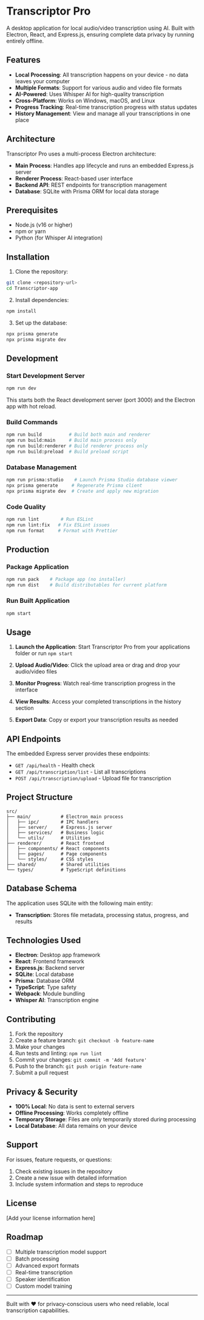 # Transcriptor Pro

A desktop application for local audio/video transcription using AI. Built with Electron, React, and Express.js, ensuring complete data privacy by running entirely offline.

## Features

- **Local Processing**: All transcription happens on your device - no data leaves your computer
- **Multiple Formats**: Support for various audio and video file formats
- **AI-Powered**: Uses Whisper AI for high-quality transcription
- **Cross-Platform**: Works on Windows, macOS, and Linux
- **Progress Tracking**: Real-time transcription progress with status updates
- **History Management**: View and manage all your transcriptions in one place

## Architecture

Transcriptor Pro uses a multi-process Electron architecture:

- **Main Process**: Handles app lifecycle and runs an embedded Express.js server
- **Renderer Process**: React-based user interface
- **Backend API**: REST endpoints for transcription management
- **Database**: SQLite with Prisma ORM for local data storage

## Prerequisites

- Node.js (v16 or higher)
- npm or yarn
- Python (for Whisper AI integration)

## Installation

1. Clone the repository:
```bash
git clone <repository-url>
cd Transcriptor-app
```

2. Install dependencies:
```bash
npm install
```

3. Set up the database:
```bash
npx prisma generate
npx prisma migrate dev
```

## Development

### Start Development Server
```bash
npm run dev
```
This starts both the React development server (port 3000) and the Electron app with hot reload.

### Build Commands
```bash
npm run build          # Build both main and renderer
npm run build:main     # Build main process only
npm run build:renderer # Build renderer process only
npm run build:preload  # Build preload script
```

### Database Management
```bash
npm run prisma:studio    # Launch Prisma Studio database viewer
npx prisma generate     # Regenerate Prisma client
npx prisma migrate dev  # Create and apply new migration
```

### Code Quality
```bash
npm run lint        # Run ESLint
npm run lint:fix   # Fix ESLint issues
npm run format     # Format with Prettier
```

## Production

### Package Application
```bash
npm run pack    # Package app (no installer)
npm run dist    # Build distributables for current platform
```

### Run Built Application
```bash
npm start
```

## Usage

1. **Launch the Application**: Start Transcriptor Pro from your applications folder or run `npm start`

2. **Upload Audio/Video**: Click the upload area or drag and drop your audio/video files

3. **Monitor Progress**: Watch real-time transcription progress in the interface

4. **View Results**: Access your completed transcriptions in the history section

5. **Export Data**: Copy or export your transcription results as needed

## API Endpoints

The embedded Express server provides these endpoints:

- `GET /api/health` - Health check
- `GET /api/transcription/list` - List all transcriptions
- `POST /api/transcription/upload` - Upload file for transcription

## Project Structure

```
src/
├── main/           # Electron main process
│   ├── ipc/        # IPC handlers
│   ├── server/     # Express.js server
│   ├── services/   # Business logic
│   └── utils/      # Utilities
├── renderer/       # React frontend
│   ├── components/ # React components
│   ├── pages/      # Page components
│   └── styles/     # CSS styles
├── shared/         # Shared utilities
└── types/          # TypeScript definitions
```

## Database Schema

The application uses SQLite with the following main entity:

- **Transcription**: Stores file metadata, processing status, progress, and results

## Technologies Used

- **Electron**: Desktop app framework
- **React**: Frontend framework
- **Express.js**: Backend server
- **SQLite**: Local database
- **Prisma**: Database ORM
- **TypeScript**: Type safety
- **Webpack**: Module bundling
- **Whisper AI**: Transcription engine

## Contributing

1. Fork the repository
2. Create a feature branch: `git checkout -b feature-name`
3. Make your changes
4. Run tests and linting: `npm run lint`
5. Commit your changes: `git commit -m 'Add feature'`
6. Push to the branch: `git push origin feature-name`
7. Submit a pull request

## Privacy & Security

- **100% Local**: No data is sent to external servers
- **Offline Processing**: Works completely offline
- **Temporary Storage**: Files are only temporarily stored during processing
- **Local Database**: All data remains on your device

## Support

For issues, feature requests, or questions:
1. Check existing issues in the repository
2. Create a new issue with detailed information
3. Include system information and steps to reproduce

## License

[Add your license information here]

## Roadmap

- [ ] Multiple transcription model support
- [ ] Batch processing
- [ ] Advanced export formats
- [ ] Real-time transcription
- [ ] Speaker identification
- [ ] Custom model training

---

Built with ❤️ for privacy-conscious users who need reliable, local transcription capabilities.